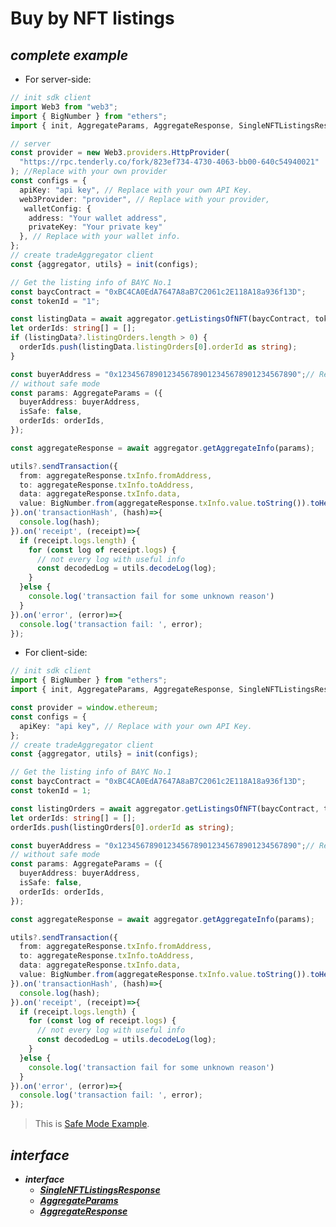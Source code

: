 # Buy by NFT listings
## ***complete example***
- For server-side:
```ts
// init sdk client
import Web3 from "web3";
import { BigNumber } from "ethers";
import { init, AggregateParams, AggregateResponse, SingleNFTListingsResponse } from "@nftgo/gotrading";

// server
const provider = new Web3.providers.HttpProvider(
  "https://rpc.tenderly.co/fork/823ef734-4730-4063-bb00-640c54940021"
); //Replace with your own provider
const configs = {
  apiKey: "api key", // Replace with your own API Key.
  web3Provider: "provider", // Replace with your provider,
   walletConfig: {
    address: "Your wallet address",
    privateKey: "Your private key"
  }, // Replace with your wallet info.
};
// create tradeAggregator client
const {aggregator, utils} = init(configs);

// Get the listing info of BAYC No.1
const baycContract = "0xBC4CA0EdA7647A8aB7C2061c2E118A18a936f13D";
const tokenId = "1";

const listingData = await aggregator.getListingsOfNFT(baycContract, tokenId);
let orderIds: string[] = [];
if (listingData?.listingOrders.length > 0) {
  orderIds.push(listingData.listingOrders[0].orderId as string);
}

const buyerAddress = "0x1234567890123456789012345678901234567890";// Replace with buyer address.
// without safe mode
const params: AggregateParams = ({
  buyerAddress: buyerAddress,
  isSafe: false,
  orderIds: orderIds,
});

const aggregateResponse = await aggregator.getAggregateInfo(params);

utils?.sendTransaction({
  from: aggregateResponse.txInfo.fromAddress,
  to: aggregateResponse.txInfo.toAddress,
  data: aggregateResponse.txInfo.data,
  value: BigNumber.from(aggregateResponse.txInfo.value.toString()).toHexString()
}).on('transactionHash', (hash)=>{
  console.log(hash);
}).on('receipt', (receipt)=>{
  if (receipt.logs.length) {
    for (const log of receipt.logs) {
      // not every log with useful info
      const decodedLog = utils.decodeLog(log);
    }
  }else {
    console.log('transaction fail for some unknown reason')
  }
}).on('error', (error)=>{
  console.log('transaction fail: ', error);
});
```
- For client-side:

```ts
// init sdk client
import { BigNumber } from "ethers";
import { init, AggregateParams, AggregateResponse, SingleNFTListingsResponse } from '@nftgo/gotrading';

const provider = window.ethereum;
const configs = {
  apiKey: "api key", // Replace with your own API Key.
};
// create tradeAggregator client
const {aggregator, utils} = init(configs);

// Get the listing info of BAYC No.1
const baycContract = "0xBC4CA0EdA7647A8aB7C2061c2E118A18a936f13D";
const tokenId = 1;

const listingOrders = await aggregator.getListingsOfNFT(baycContract, tokenId);
let orderIds: string[] = [];
orderIds.push(listingOrders[0].orderId as string);

const buyerAddress = "0x1234567890123456789012345678901234567890";// Replace with buyer address.
// without safe mode
const params: AggregateParams = ({
  buyerAddress: buyerAddress,
  isSafe: false,
  orderIds: orderIds,
});

const aggregateResponse = await aggregator.getAggregateInfo(params);

utils?.sendTransaction({
  from: aggregateResponse.txInfo.fromAddress,
  to: aggregateResponse.txInfo.toAddress,
  data: aggregateResponse.txInfo.data,
  value: BigNumber.from(aggregateResponse.txInfo.value.toString()).toHexString()
}).on('transactionHash', (hash)=>{
  console.log(hash);
}).on('receipt', (receipt)=>{
  if (receipt.logs.length) {
    for (const log of receipt.logs) {
      // not every log with useful info
      const decodedLog = utils.decodeLog(log);
    }
  }else {
    console.log('transaction fail for some unknown reason')
  }
}).on('error', (error)=>{
  console.log('transaction fail: ', error);
});
```
>
> This is [Safe Mode Example](https://github.com/NFTGo/GoTrading/blob/master/docs/tradeAggregator/tradeWithSafeMode.md).

## ***interface***
- ***interface***
  - [***SingleNFTListingsResponse***](https://github.com/NFTGo/GoTrading/blob/master/docs/interfaces/SingleNftListingResponse.md)
  - [***AggregateParams***](https://github.com/NFTGo/GoTrading/blob/master/docs/interfaces/TradeAggregatorParams.md)
  - [***AggregateResponse***](https://github.com/NFTGo/GoTrading/blob/master/docs/interfaces/TradeAggregatorResponse.md)
